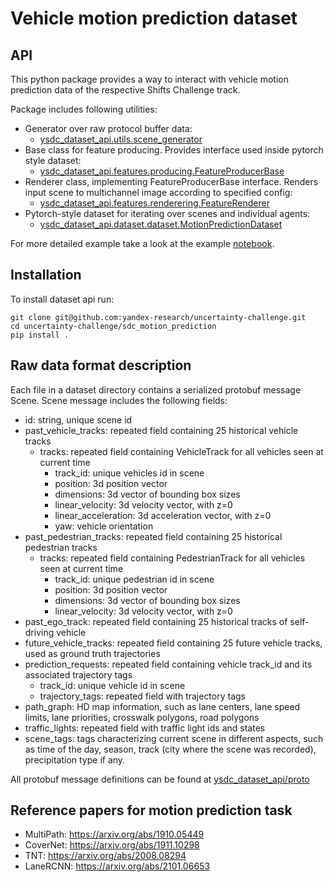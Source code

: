 # Vehicle motion prediction dataset
## API
This python package provides a way to interact with vehicle motion prediction data of the respective Shifts Challenge track.

Package includes following utilities:
- Generator over raw protocol buffer data:
    - [ysdc_dataset_api.utils.scene_generator](ysdc_dataset_api/utils/reading.py#L6)
- Base class for feature producing. Provides interface used inside pytorch style dataset:
    - [ysdc_dataset_api.features.producing.FeatureProducerBase](ysdc_dataset_api/features/producing.py#L7)
- Renderer class, implementing FeatureProducerBase interface. Renders input scene to multichannel image according to specified config:
    - [ysdc_dataset_api.features.renderering.FeatureRenderer](ysdc_dataset_api/features/renderering.py#L160)
- Pytorch-style dataset for iterating over scenes and individual agents:
    - [ysdc_dataset_api.dataset.dataset.MotionPredictionDataset](ysdc_dataset_api/dataset/dataset.py#L17)

For more detailed example take a look at the example [notebook](examples/example.ipynb).
## Installation
To install dataset api run:
```
git clone git@github.com:yandex-research/uncertainty-challenge.git
cd uncertainty-challenge/sdc_motion_prediction
pip install .
```
## Raw data format description
Each file in a dataset directory contains a serialized protobuf message Scene.
Scene message includes the following fields:
- id: string, unique scene id
- past_vehicle_tracks: repeated field containing 25 historical vehicle tracks
    - tracks: repeated field containing VehicleTrack for all vehicles seen at current time
        - track_id: unique vehicles id in scene
        - position: 3d position vector
        - dimensions: 3d vector of bounding box sizes
        - linear_velocity: 3d velocity vector, with z=0
        - linear_acceleration: 3d acceleration vector, with z=0
        - yaw: vehicle orientation
- past_pedestrian_tracks: repeated field containing 25 historical pedestrian tracks
    - tracks: repeated field containing PedestrianTrack for all vehicles seen at current time
        - track_id: unique pedestrian id in scene
        - position: 3d position vector
        - dimensions: 3d vector of bounding box sizes
        - linear_velocity: 3d velocity vector, with z=0
- past_ego_track: repeated field containing 25 historical tracks of self-driving vehicle
- future_vehicle_tracks: repeated field containing 25 future vehicle tracks, used as ground truth trajectories
- prediction_requests: repeated field containing vehicle track_id and its associated trajectory tags
    - track_id: unique vehicle id in scene
    - trajectory_tags: repeated field with trajectory tags
- path_graph: HD map information, such as lane centers, lane speed limits, lane priorities, crosswalk polygons, road polygons
- traffic_lights: repeated field with traffic light ids and states
- scene_tags: tags characterizing current scene in different aspects, such as time of the day, season, track (city where the scene was recorded), precipitation type if any.

All protobuf message definitions can be found at [ysdc_dataset_api/proto](ysdc_dataset_api/proto)
## Reference papers for motion prediction task
- MultiPath: https://arxiv.org/abs/1910.05449
- CoverNet: https://arxiv.org/abs/1911.10298
- TNT: https://arxiv.org/abs/2008.08294
- LaneRCNN: https://arxiv.org/abs/2101.06653